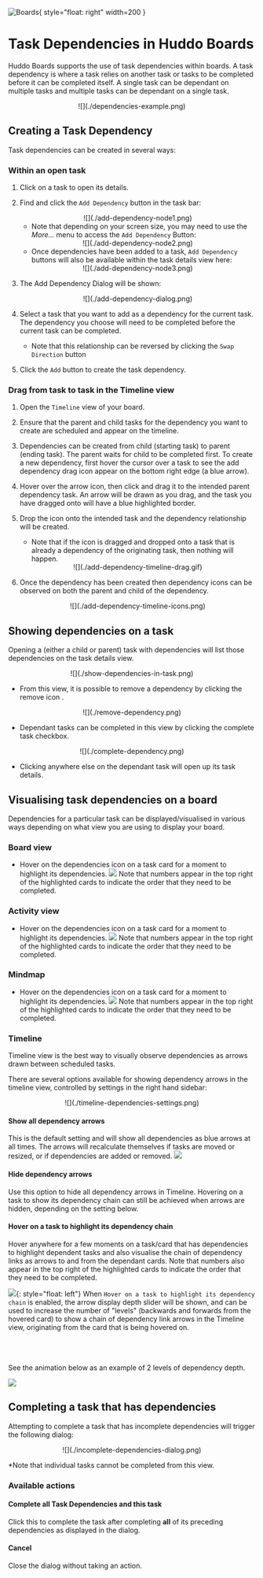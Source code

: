 ![Boards](../../../assets/images/boards-logo.jpg){ style="float: right" width=200 }

# Task Dependencies in Huddo Boards

Huddo Boards supports the use of task dependencies within boards. A task dependency is where a task relies on another task or tasks to be completed before it can be completed itself.
A single task can be dependant on multiple tasks and multiple tasks can be dependant on a single task.

<center>![](./dependencies-example.png)</center>

## Creating a Task Dependency
Task dependencies can be created in several ways:

### Within an open task
1. Click on a task to open its details.
2. Find and click the `Add Dependency` button in the task bar:

    <center>![](./add-dependency-node1.png)</center>
    
    - Note that depending on your screen size, you may need to use the *More...* menu to access the `Add Dependency` Button:

    <center>![](./add-dependency-node2.png)</center>

    - Once dependencies have been added to a task, `Add Dependency` buttons will also be available within the task details view here:

    <center>![](./add-dependency-node3.png)</center>


3. The Add Dependency Dialog will be shown:

    <center>![](./add-dependency-dialog.png)</center>

4. Select a task that you want to add as a dependency for the current task. The dependency you choose will need to be completed before the current task can be completed. 
    - Note that this relationship can be reversed by clicking the `Swap Direction` button 
5. Click the `Add` button to create the task dependency.

### Drag from task to task in the Timeline view


1. Open the `Timeline` view of your board.
2. Ensure that the parent and child tasks for the dependency you want to create are scheduled and appear on the timeline.
3. Dependencies can be created from child (starting task) to parent (ending task). The parent waits for child to be completed first. To create a new dependency, first hover the cursor over a task to see the add dependency drag icon appear on the bottom right edge (a blue arrow).
4. Hover over the arrow icon, then click and drag it to the intended parent dependency task. An arrow will be drawn as you drag, and the task you have dragged onto will have a blue highlighted border.
5. Drop the icon onto the intended task and the dependency relationship will be created.
    - Note that if the icon is dragged and dropped onto a task that is already a dependency of the originating task, then nothing will happen.

    <center>![](./add-dependency-timeline-drag.gif)</center>
6. Once the dependency has been created then dependency icons can be observed on both the parent and child of the dependency.

    <center>![](./add-dependency-timeline-icons.png)</center>



## Showing dependencies on a task

Opening a (either a child or parent) task with dependencies will list those dependencies on the task details view.

<center>![](./show-dependencies-in-task.png)</center>

- From this view, it is possible to remove a dependency by clicking the remove icon .

<center>![](./remove-dependency.png)</center>

- Dependant tasks can be completed in this view by clicking the complete task checkbox.

<center>![](./complete-dependency.png)</center>

- Clicking anywhere else on the dependant task will open up its task details.

## Visualising task dependencies on a board
Dependencies for a particular task can be displayed/visualised in various ways depending on what view you are using to display your board.

### Board view
- Hover on the dependencies icon on a task card for a moment to highlight its dependencies.
![](./show-dependencies-kanban.gif)
Note that numbers appear in the top right of the highlighted cards to indicate the order that they need to be completed. 

### Activity view
- Hover on the dependencies icon on a task card for a moment to highlight its dependencies.
![](./show-dependencies-activity.gif)
Note that numbers appear in the top right of the highlighted cards to indicate the order that they need to be completed. 

### Mindmap
- Hover on the dependencies icon on a task card for a moment to highlight its dependencies.
![](./show-dependencies-mindmap.gif)
Note that numbers appear in the top right of the highlighted cards to indicate the order that they need to be completed. 

### Timeline
Timeline view is the best way to visually observe dependencies as arrows drawn between scheduled tasks. 

There are several options available for showing dependency arrows in the timeline view, controlled by settings in the right hand sidebar:

<center>![](./timeline-dependencies-settings.png)</center>

#### Show all dependency arrows
This is the default setting and will show all dependencies as blue arrows at all times. The arrows will recalculate themselves if tasks are moved or resized, or if dependencies are added or removed.
![](./timeline-dependencies-show-all.png)

#### Hide dependency arrows
Use this option to hide all dependency arrows in Timeline. Hovering on a task to show its dependency chain can still be achieved when arrows are hidden, depending on the setting below.

#### Hover on a task to highlight its dependency chain
Hover anywhere for a few moments on a task/card that has dependencies to highlight dependent tasks and also visualise the chain of dependency links as arrows to and from the dependant cards. Note that numbers also appear in the top right of the highlighted cards to indicate the order that they need to be completed. 

![](./timeline-show-dependencies-checkbox.png){: style="float: left"} When `Hover on a task to highlight its dependency chain` is enabled, the arrow display depth slider will be shown, and can be used to increase the number of "levels" (backwards and forwards from the hovered card) to show a chain of dependency link arrows in the Timeline view, originating from the card that is being hovered on. 

<br/><br/><br/>
See the animation below as an example of 2 levels of dependency depth.

![](./show-dependencies-timeline-hover.gif)


## Completing a task that has dependencies
Attempting to complete a task that has incomplete dependencies will trigger the following dialog:
<center>![](./incomplete-dependencies-dialog.png)</center>

*Note that individual tasks cannot be completed from this view.

### Available actions
#### Complete all Task Dependencies and this task
Click this to complete the task after completing **all** of its preceding dependencies as displayed in the dialog.

#### Cancel
Close the dialog without taking an action.
